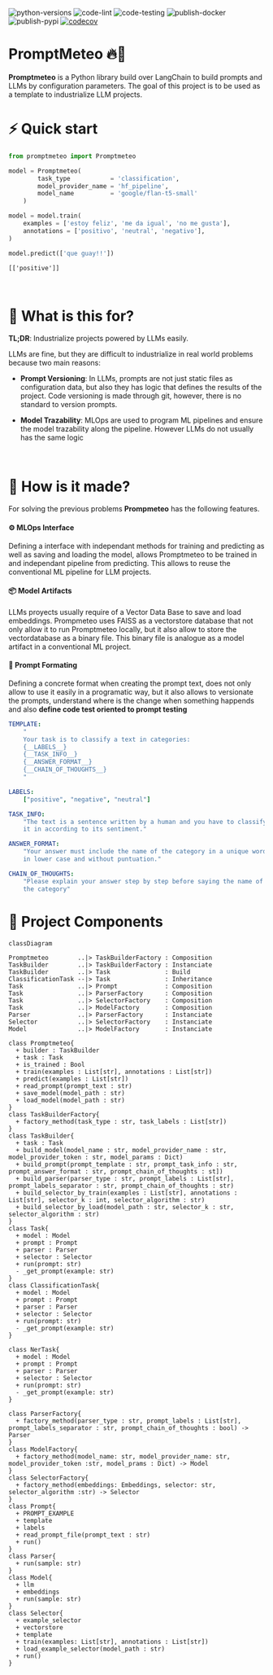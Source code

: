 ![python-versions](https://img.shields.io/badge/python-3.8%20%7C%203.9%20%7C%203.10%20%7C%203.11-blue)
![code-lint](https://github.com/DelgadoPanadero/PromptMeteo/actions/workflows/code_lint.yml/badge.svg)
![code-testing](https://github.com/DelgadoPanadero/PromptMeteo/actions/workflows/code_testing.yml/badge.svg)
![publish-docker](https://github.com/DelgadoPanadero/PromptMeteo/actions/workflows/publish_docker.yml/badge.svg)
![publish-pypi](https://github.com/DelgadoPanadero/PromptMeteo/actions/workflows/publish_package.yml/badge.svg)
[![codecov](https://codecov.io/gh/DelgadoPanadero/PromptMeteo/branch/main/graph/badge.svg?token=KFJS6BGFH8)](https://codecov.io/gh/DelgadoPanadero/PromptMeteo)

# PromptMeteo 🔥🧔

**Promptmeteo** is a Python library build over LangChain to build prompts and LLMs by configuration parameters. The goal of this project is to be used as a template to industrialize LLM projects.


# ⚡ Quick start

```python
from promptmeteo import Promptmeteo

model = Promptmeteo(
        task_type           = 'classification',
        model_provider_name = 'hf_pipeline',
        model_name          = 'google/flan-t5-small'
    )

model = model.train(
    examples = ['estoy feliz', 'me da igual', 'no me gusta'],
    annotations = ['positivo', 'neutral', 'negativo'],
)

model.predict(['que guay!!'])
```

```shell
[['positive']]
```

&nbsp;

# 🤔 What is this for?

**TL;DR**: Industrialize projects powered by LLMs easily.

LLMs are fine, but they are difficult to industrialize in real world problems because two main reasons:

 - **Prompt Versioning**: In LLMs, prompts are not just static files as configuration data, but also they has logic that defines the results of the project. Code versioning is made through git, however, there is no standard to version prompts.

- **Model Trazability**: MLOps are used to program ML pipelines and ensure the model trazability along the pipeline. However LLMs do not usually has the same logic

&nbsp;

# 🚀 How is it made?

For solving the previous problems **Prompmeteo** has the following features.

#### ⚙️ MLOps Interface

Defining a interface with independant methods for training and predicting as well as saving and loading the model, allows Promptmeteo to be trained in and independant pipeline from predicting. This allows to reuse the conventional ML pipeline for LLM projects. 

#### 📦 Model Artifacts

LLMs proyects usually require of a Vector Data Base to save and load embeddings. Prompmeteo uses FAISS as a vectorstore database that not only allow it to run Promptmeteo locally, but it also allow to store the vectordatabase as a binary file. This binary file is analogue as a model artifact in a conventional ML project.

#### 📄 Prompt Formating

Defining a concrete format when creating the prompt text, does not only allow to use it easily in a programatic way, but it also allows to versionate the prompts, understand where is the change when something happends and also **define code test oriented to prompt testing**

```yml
TEMPLATE:
    "
    Your task is to classify a text in categories:
    {__LABELS__}
    {__TASK_INFO__}
    {__ANSWER_FORMAT__}
    {__CHAIN_OF_THOUGHTS__}
    "

LABELS:
    ["positive", "negative", "neutral"]

TASK_INFO:
    "The text is a sentence written by a human and you have to classify
    it in according to its sentiment."

ANSWER_FORMAT:
    "Your answer must include the name of the category in a unique word
    in lower case and without puntuation."

CHAIN_OF_THOUGHTS:
    "Please explain your answer step by step before saying the name of
    the category"
```

# 🧩 Project Components

```mermaid
classDiagram

Promptmeteo        ..|> TaskBuilderFactory : Composition
TaskBuilder        ..|> TaskBuilderFactory : Instanciate
TaskBuilder        ..|> Task               : Build
ClassificationTask --|> Task               : Inheritance
Task               ..|> Prompt             : Composition
Task               ..|> ParserFactory      : Composition
Task               ..|> SelectorFactory    : Composition
Task               ..|> ModelFactory       : Composition
Parser             ..|> ParserFactory      : Instanciate
Selector           ..|> SelectorFactory    : Instanciate
Model              ..|> ModelFactory       : Instanciate

class Promptmeteo{
  + builder : TaskBuilder
  + task : Task
  + is_trained : Bool
  + train(examples : List[str], annotations : List[str])
  + predict(examples : List[str])
  + read_prompt(prompt_text : str)
  + save_model(model_path : str)
  + load_model(model_path : str)
}
class TaskBuilderFactory{
  + factory_method(task_type : str, task_labels : List[str])
}
class TaskBuilder{
  + task : Task
  + build_model(model_name : str, model_provider_name : str, model_provider_token : str, model_params : Dict)
  + build_prompt(prompt_template : str, prompt_task_info : str, prompt_answer_format : str, prompt_chain_of_thoughts : st])
  + build_parser(parser_type : str, prompt_labels : List[str], prompt_labels_separator : str, prompt_chain_of_thoughts : str)
  + build_selector_by_train(examples : List[str], annotations : List[str], selector_k : int, selector_algorithm : str)
  + build_selector_by_load(model_path : str, selector_k : str, selector_algorithm : str)
}
class Task{
  + model : Model
  + prompt : Prompt
  + parser : Parser
  + selector : Selector
  + run(prompt: str)
  - _get_prompt(example: str) 
}
class ClassificationTask{
  + model : Model
  + prompt : Prompt
  + parser : Parser
  + selector : Selector
  + run(prompt: str)
  - _get_prompt(example: str) 
}

class NerTask{
  + model : Model
  + prompt : Prompt
  + parser : Parser
  + selector : Selector
  + run(prompt: str)
  - _get_prompt(example: str) 
}

class ParserFactory{
  + factory_method(parser_type : str, prompt_labels : List[str], prompt_labels_separator : str, prompt_chain_of_thoughts : bool) -> Parser
}
class ModelFactory{
  + factory_method(model_name: str, model_provider_name: str, model_provider_token :str, model_prams : Dict) -> Model
}
class SelectorFactory{
  + factory_method(embeddings: Embeddings, selector: str, selector_algorithm :str) -> Selector
}
class Prompt{
  + PROMPT_EXAMPLE
  + template
  + labels
  + read_prompt_file(prompt_text : str)
  + run()
}
class Parser{
  + run(sample: str)
}
class Model{
  + llm
  + embeddings
  + run(sample: str)
}
class Selector{
  + example_selector
  + vectorstore
  + template
  + train(examples: List[str], annotations : List[str])
  + load_example_selector(model_path : str)
  + run()
}
```